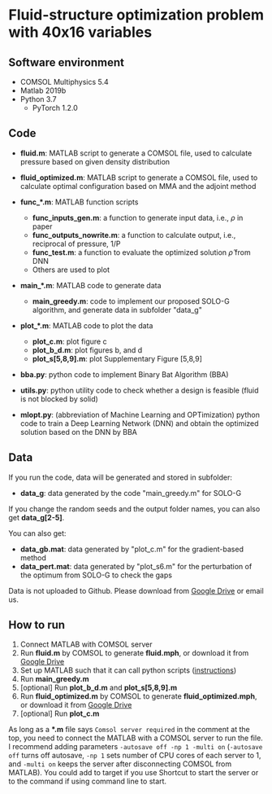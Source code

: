 # Fluid-structure optimization problem with 40x16 variables


## Software environment
* COMSOL Multiphysics 5.4
* Matlab 2019b
* Python 3.7
  * PyTorch 1.2.0

## Code
* <strong>fluid.m</strong>: MATLAB script to generate a COMSOL file, used to calculate pressure based on given density distribution
* <strong>fluid_optimized.m</strong>: MATLAB script to generate a COMSOL file, used to calculate optimal configuration based on MMA and the adjoint
  method

* <strong>func_*.m</strong>: MATLAB function scripts
  * <strong>func_inputs_gen.m</strong>: a function to generate input data, i.e., $\rho$ in paper
  * <strong>func_outputs_nowrite.m</strong>: a function to calculate output, i.e., reciprocal of pressure, 1/P
  * <strong>func_test.m</strong>: a function to evaluate the optimized solution $\hat{\rho}$ from DNN
  * Others are used to plot

* <strong>main_*.m</strong>: MATLAB code to generate data
  * <strong>main_greedy.m</strong>: code to implement our proposed SOLO-G algorithm, and generate data in subfolder "data_g"

* <strong>plot_*.m</strong>: MATLAB code to plot the data
  * <strong>plot_c.m</strong>: plot figure c
  * <strong>plot_b_d.m</strong>: plot figures b, and d
  * <strong>plot_s\[5,8,9\].m</strong>: plot Supplementary Figure \[5,8,9\]


* <strong>bba.py</strong>: python code to implement Binary Bat Algorithm (BBA)

* <strong>utils.py</strong>: python utility code to check whether a design is feasible (fluid is not blocked by solid)

* <strong>mlopt.py</strong>: (abbreviation of Machine Learning and OPTimization) python code to train a Deep Learning Network (DNN) and obtain the
  optimized solution based on the DNN by BBA

## Data

If you run the code, data will be generated and stored in subfolder:

* <strong>data_g</strong>: data generated by the code "main_greedy.m" for SOLO-G

If you change the random seeds and the output folder names, you can also get __data_g[2-5]__.

You can also get:

* <strong>data_gb.mat</strong>: data generated by "plot_c.m" for the gradient-based method
* <strong>data_pert.mat</strong>: data generated by "plot_s6.m" for the perturbation of the optimum from SOLO-G to check the gaps

Data is not uploaded to Github. Please download
from [Google Drive](https://drive.google.com/drive/folders/1f6Xrd9e-RAUsh9vqIqUXbEw8F1_2Qg_5?usp=sharing) or email us.

## How to run

1. Connect MATLAB with COMSOL server
2. Run __fluid.m__ by COMSOL to generate __fluid.mph__, or download it
   from [Google Drive](https://drive.google.com/drive/folders/1f6Xrd9e-RAUsh9vqIqUXbEw8F1_2Qg_5?usp=sharing)
3. Set up MATLAB such that it can call python scripts ([instructions](https://www.mathworks.com/help/matlab/call-python-libraries.html))
4. Run __main_greedy.m__
5. [optional] Run __plot_b_d.m__ and __plot_s\[5,8,9\].m__
6. Run __fluid_optimized.m__ by COMSOL to generate __fluid_optimized.mph__, or download it
   from [Google Drive](https://drive.google.com/drive/folders/1f6Xrd9e-RAUsh9vqIqUXbEw8F1_2Qg_5?usp=sharing)
7. [optional] Run __plot_c.m__

As long as a __*.m__ file says `Comsol server required` in the comment at the top, you need to connect the MATLAB with a COMSOL server to run the
file. I recommend adding parameters `-autosave off -np 1 -multi on` (`-autosave off` turns off autosave, `-np 1` sets number of CPU cores of each
server to 1, and
`-multi on` keeps the server after disconnecting COMSOL from MATLAB). You could add to target if you use Shortcut to start the server or to the
command if using command line to start.